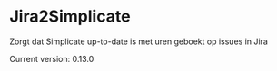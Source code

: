 # Jira2Simplicate

Zorgt dat Simplicate up-to-date is met uren geboekt op issues in Jira

Current version: 0.13.0
